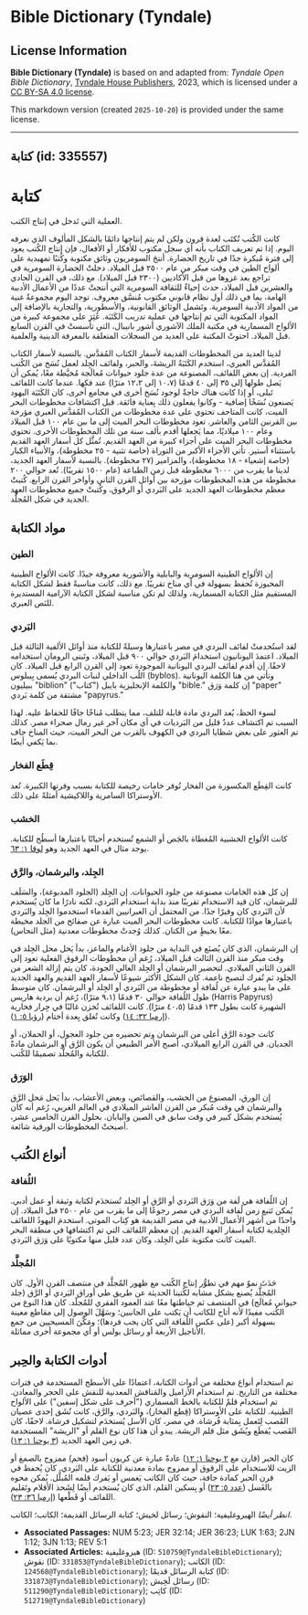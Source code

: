 # Bible Dictionary (Tyndale)

## License Information

**Bible Dictionary (Tyndale)** is based on and adapted from: _Tyndale Open Bible Dictionary_, [Tyndale House Publishers](https://tyndaleopenresources.com/), 2023, which is licensed under a [CC BY-SA 4.0 license](https://creativecommons.org/licenses/by-sa/4.0/legalcode.en).

This markdown version (created `2025-10-20`) is provided under the same license.



--------------------------------

## كتابة (id: 335557)

كتابة
=====

العملية التي تَدخل في إنتاج الكتب.

كانت الكُتب تُكتَب لعدة قرون ولكن لم يتم إنتاجها دائمًا بالشكل المألوف الذي نعرفه اليوم. إذا تم تعريف الكتاب بأنه أي سجل مكتوب للأفكار أو الأفعال، فإن إنتاج الكُتب يعود إلى فترة مُبكرة جدًا في تاريخ الحضارة. أنتجَ السومريون وثائق مكتوبة وكُتبًا تمهيدية على ألواح الطين في وقت مبكر من عام ٢٥٠٠ قبل الميلاد. دخلتْ الحضارة السومرية في تراجع بعد غزوها من قبل الأكاديين (٢٣٠٠ قبل الميلاد). مع ذلك، في القرن الحادي والعشرين قبل الميلاد، حدث إحياءٌ للثقافة السومرية التي أنتجتْ عددًا من الأعمال الأدبية الهامة، بما في ذلك أول نظام قانوني مكتوب مُنسَّق معروف. توجد اليوم مجموعةٌ غنية من المواد الأدبية السومرية. وتَشمل الوثائق القانونية، والأسطورية، والتجارية بالإضافة إلى المواد المكتوبة التي تم إنتاجها في عملية تدريب الكَتَبَة. عُثِرَ على مجموعة كبيرة من الألواح المسمارية في مكتبة الملك الآشوري أشور بانيبال، التي تأسستْ في القرن السابع قبل الميلاد. احتوتْ المكتبة على العديد من السجلات المتعلقة بالمعرفة الدينية والعلمية.

لدينا العديد من المخطوطات القديمة لأسفار الكتاب المُقدَّس. بالنسبة لأسفار الكتاب المُقدَّس العبري، استخدم الكَتَبَةُ الريشةَ، والحبر، ولفائف الجِلد لعمل نُسَخ من الكُتب الفردية. إن بعض اللفائف، المصنوعة من عدة جلود حيوانات مُعالَجة مُخيَّطة معًا، يُمكن أن يَصل طولها إلى ٣٥ إلى ٤٠ قدمًا (١٠،٧ إلى ١٢،٢ مترًا) عند فكها. عندما كانت اللفائف تَبلى، أو إذا كانت هناك حاجةٌ لوجود نُسَخ أخرى في مجامع أخرى، كان الكَتَبَة اليهود يَصنعون نُسَخًا إضافية \- وكانوا يفعلون ذلك بِعناية فائقة. قبل اكتشافات مخطوطات البحر الميت، كانت المتاحف تحتوي على عدة مخطوطات من الكتاب المُقدَّس العبري مؤرخة بين القرنين الثامن والعاشر. تعود مخطوطات البحر الميت إلى ما بين عام ١٠٠ قبل الميلاد وعام ١٠٠ ميلاديًا، مما يَجعلها أقدم بألف سنة من تلك المخطوطات الأخرى. تحتوي مخطوطات البحر الميت على أجزاء كبيرة من العهد القديم. تُمثَّل كل أسفار العهد القديم باستثناء أستير. تأتي الأجزاء الأكبر من التوراة (خاصة تثنية \- ٢٥ مخطوطة)، والأنبياء الكبار (خاصة إشعياء \- ١٨ مخطوطة)، والمزامير (٢٧ مخطوطة). بالنسبة لأسفار العهد الجديد، لدينا ما يقرب من ٦٠٠٠ مخطوطة قبل زمن الطباعة (عام ١٥٠٠ تقريبًا). تُعد حوالي ٢٠٠ مخطوطة من هذه المخطوطات مؤرخة بين أوائل القرن الثاني وأواخر القرن الرابع. كُتبتْ معظم مخطوطات العهد الجديد على البَردي أو الرقوق، وكُتبتْ جميع مخطوطات العهد الجديد في شكل المُجلَّد.

مواد الكتابة
------------

### الطين

إن الألواح الطينية السومرية والبابلية والأشورية معروفة جيدًا. كانت الألواح الطينية المخبوزة تُحفظ بسهولة في أي مناخ تقريبًا. مع ذلك، كانت مناسبةً فقط لشكل الكتابة المستقيم مثل الكتابة المسمارية، ولذلك لم تكن مناسبة لشكل الكتابة الآرامية المستديرة للنَص العبري.

### البَردي

لقد استُخدمتْ لفائف البردي في مصر باعتبارها وسيلةً للكتابة منذ أوائل الألفية الثالثة قبل الميلاد. اعتمدَ اليونانيون استخدامَ البَردي حوالي ٩٠٠ قبل الميلاد، وتَبنى الرومان استخدامه لاحقًا. إن أقدم لفائف البردي اليونانية الموجودة تعود إلى القرن الرابع قبل الميلاد. كان اللُب الداخلي لنبات البردي يُسمى بِيبلوس (byblos)*.* وتأتي من هنا الكلمة اليونانية ببيليون "biblion" ("كتاب") والكلمة الإنجليزية بايبل "bible." إن كلمة وَرَق "paper" مشتقة من كلمة بَردي "papyrus."

لسوء الحظ، يُعد البردي مادة قابلة للتلف، مما يتطلب مُناخًا جافًا للحفاظ عليه. لهذا السبب تم اكتشاف عددٌ قليل من البَرديات في أي مكان آخر غير رمال صحراء مصر. كذلك تم العثور على بعض شظايا البردي في الكهوف بالقرب من البحر الميت، حيث المناخ جاف بما يَكفي أيضًا.

### قِطَع الفخار

كانت القِطَع المكسورة من الفخار تُوفر خامات رخيصة للكتابة بسبب وفرتها الكبيرة. تُعد الأوستراكا السامرية واللاكيشية أمثلةً على ذلك.

### الخشب

كانت الألواح الخشبية المُغطاة بالجَص أو الشمع تُستخدم أحيانًا باعتبارها أسطُح للكتابة. يوجد مثال في العهد الجديد وهو [لوقا ١: ٦٣](https://ref.ly/Luke1:63).

### الجِلد، والبرشمان، والرَّق

إن كل هذه الخامات مصنوعة من جلود الحيوانات. إن الجِلد (الجلود المدبوغة)، والسَلَف للبرشمان، كان قيد الاستخدام تقريبًا منذ بداية استخدام البَردي، لكنه نادرًا ما كان يُستخدم لأن البَردي كان وفيرًا جدًا. من المحتمل أن العبرانيين القدماء استخدموا الجِلد والبَردي باعتبارها موادًا للكتابة. كانت مخطوطات البحر الميت عبارة عن صفائح من الجلد مخيطة معًا بخيطٍ من الكتان. كذلك وُجدتْ مخطوطات معدنية (مثل النحاس).

إن البرشمان، الذي كان يُصنَع في البداية من جلود الأغنام والماعز، بدأ يَحل محل الجِلد في وقت مبكر منذ القرن الثالث قبل الميلاد، رُغم أن مخطوطات الرقوق الفعلية تعود إلى القرن الثاني الميلادي. لتحضير البرشمان أو الجِلد العالي الجودة، كان يتم إزالة الشعر من الجلود ثم تُفرك لتصبح ناعمة. كان الشكل الأكثر شيوعًا لأسفار العهد القديم والعهد الجديد على ما يبدو عبارة عن لُفافة أو مخطوطة من البَردي أو الجِلد أو البرشمان. كان متوسط طول اللُفافة حوالي ٣٠ قدمًا (٩،١ مترًا)، رُغم أن بردية هاريس (Harris Papyrus) الشهيرة كانت بطول ١٣٣ قدمًا (٤٠،٥ مترًا). كانت اللفائف تُخزن غالبًا في جِرار فخارية ([إرميا ٣٢: ١٤](https://ref.ly/Jer32:14)) وكانت تُغلق بِعدة أختام ([رؤيا ٥: ١](https://ref.ly/Rev5:1)).

كانت جودة الرَّق أعلى من البرشمان وتم تحضيره من جلود العجول، أو الحملان، أو الجديان. في القرن الرابع الميلادي، أصبح الأمر الطبيعي أن يكون الرَّق أو البرشمان مادةً للكتابة والمُجلَّد تصميمًا للكُتب.

### الوَرَق

إن الورق، المصنوع من الخشب، والقصائص، وبعض الأعشاب، بدأ يَحل مَحل الرَّق والبرشمان في وقت مُبكر من القرن العاشر الميلادي في العالم الغربي، رُغم أنه كان يُستخدم بشكل كبير في وقت سابق في الصين واليابان. بحلول القرن الخامس عشر، أصبحتْ المخطوطات الورقية شائعة.

أنواع الكُتب
------------

### اللُفافة

إن اللُفافة هي لَفة من وَرَق البَردي أو الرَّق أو الجِلد تُستخدَم لكتابة وثيقة أو عمل أدبي. يُمكن تَتبع زمن لُفافة البردي في مصر رجوعًا إلى ما يقرب من عام ٢٥٠٠ قبل الميلاد. إن واحدًا من أشهر الأعمال الأدبية في مصر القديمة هو كِتاب الموتى. استخدمَ اليهودُ اللفائف الجِلدية لكتابة أسفار العهد القديم. إن معظم اللفائف التي تم اكتشافها في منطقة البحر الميت كانت مكتوبة على الجِلد، وكان عدد قليل منها مكتوبًا على وَرَق البَردي.

### المُجلَّد

حَدَثَ نموٌ مهم في تطوُّر إنتاج الكُتب مع ظهور المُجلَّد في منتصف القرن الأول. كان المُجلَّد يُصنع بشكل مشابه لكُتبنا الحديثة عن طريق طي أوراق البَردي أو الرَّق (جلد حيواني مُعالَج) في المنتصف ثم خياطتها معًا عند العمود الفقري للمُجلّد. كان هذا النوع من الكُتب مفيدًا لأنه أتاح للكاتب أن يَكتب على الجانبين؛ وسَهَّلَ الوصول إلى مقاطع معينة بسهولة أكبر (على عكس اللُفافة التي كان يجب فردها)؛ ومَكَّنَ المسيحيين من جمع الأناجيل الأربعة أو رسائل بولس أو أي مجموعة أخرى مماثلة.

أدوات الكتابة والحِبر
---------------------

تم استخدام أنواع مختلفة من أدوات الكتابة، اعتمادًا على الأسطح المستخدمة في فترات مختلفة من التاريخ. تم استخدام الأزاميل والمَناقش المعدنية للنقش على الحجر والمعادن. تم استخدام قلمٌ للكتابة بالخط المسماري ("أحرف على شكل إسفين") على الألواح الطينية. للكتابة على الأوستراكا (قِطع الفخار)، والبَردي، والرَّق، كانت تُشَق إحدى عصيان القَصب لِتَعمل بِمثابة فُرشاة. في مصر، كان الأسل يُستخدَم لتشكيل فرشاة. لاحقًا، كان القَصب يُقطَع ويُشَق مثل قلم الريشة. يبدو أن هذا كان نوع القلم أو "الريشة" المستخدمة في زمن العهد الجديد ([٣ يوحنا ١: ١٣](https://ref.ly/3John1:13)).

كان الحبر (قارن مع [٢ يوحنا ١: ١٢](https://ref.ly/2John1:12)) عادةً عبارة عن كربون أسود (فحم) ممزوج بالصمغ أو الزيت للاستخدام على الرقوق أو ممزوج بمادة معدنية للكتابة على البَردي. كان يُحفظ في قرن الحبر كمادة جافة، حيث كان الكاتب يَغمس أو يَفرك قلمه المُبلَّل. يُمكن محوه بالغَسل ([عدد ٥: ٢٣](https://ref.ly/Num5:23)) أو بِسكين القلم، الذي كان يُستخدم أيضًا لِشَحذ الأقلام وتَقليم اللفائف أو قَطْعها ([إرميا ٣٦: ٢٣](https://ref.ly/Jer36:23)).

*انظر أيضًا* الهيروغليفية؛ النقوش؛ رسائل لخيش؛ كتابة الرسائل القديمة؛ الكاتب؛ الكاتب.

* **Associated Passages:** NUM 5:23; JER 32:14; JER 36:23; LUK 1:63; 2JN 1:12; 3JN 1:13; REV 5:1
* **Associated Articles:** هيروغليفية (ID: `510759@TyndaleBibleDictionary`); نقوش (ID: `331853@TyndaleBibleDictionary`); الكاتب (ID: `124568@TyndaleBibleDictionary`); كتابة الرسائل قديمًا (ID: `331873@TyndaleBibleDictionary`); رسائل لَخِيش (ID: `511290@TyndaleBibleDictionary`); كاتِب (ID: `512719@TyndaleBibleDictionary`)


